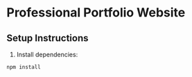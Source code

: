 # Professional Portfolio Website

## Setup Instructions

1. Install dependencies:
```bash
npm install